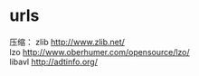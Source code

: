 # urls
压缩：
zlib http://www.zlib.net/<br>
lzo  http://www.oberhumer.com/opensource/lzo/<br>
libavl http://adtinfo.org/
